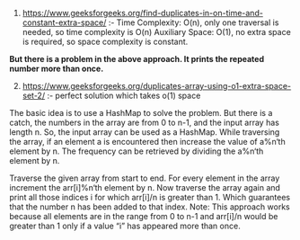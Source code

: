 1. https://www.geeksforgeeks.org/find-duplicates-in-on-time-and-constant-extra-space/ :- Time Complexity: O(n), only one traversal is needed, so time complexity is O(n)
Auxiliary Space: O(1), no extra space is required, so space complexity is constant.

****But there is a problem in the above approach. It prints the repeated number more than once.****

2. https://www.geeksforgeeks.org/duplicates-array-using-o1-extra-space-set-2/ :- perfect solution which takes o(1) space 

The basic idea is to use a HashMap to solve the problem. But there is a catch, the numbers in the array are from 0 to n-1, and the input array has length n. So, the input array can be used as a HashMap. While traversing the array, if an element a is encountered then increase the value of a%n‘th element by n. The frequency can be retrieved by dividing the a%n‘th element by n.

Traverse the given array from start to end.
For every element in the array increment the arr[i]%n‘th element by n.
Now traverse the array again and print all those indices i for which arr[i]/n is greater than 1. Which guarantees that the number n has been added to that index.
Note: This approach works because all elements are in the range from 0 to n-1 and arr[i]/n would be greater than 1 only if a value “i” has appeared more than once.